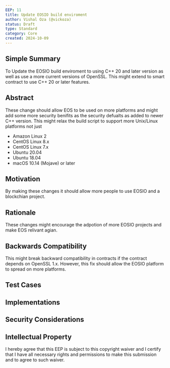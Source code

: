 ```yaml
---
EEP: 11
title: Update EOSIO build enviroment
author: Vishal Oza (@vickoza)
status: Draft
type: Standard
category: Core
created: 2024-10-09
---
```


## Simple Summary
To Update the EOSIO build enviroment to using C++ 20 and later version as well as use a more current versions of OpenSSL. This might extend to smart contract to use C++ 20 or later features.

## Abstract
These change should allow EOS to be used on more platforms and might add some more security benifits as the security defualts as added to newer C++ version. This might relax the build script to support more Unix/Linux platforms not just

* Amazon Linux 2
* CentOS Linux 8.x
* CentOS Linux 7.x
* Ubuntu 20.04
* Ubuntu 18.04
* macOS 10.14 (Mojave) or later

## Motivation
By making these changes it should allow more people to use EOSIO and a blockchian project.

## Rationale
These changes might encourage the adpotion of more EOSIO projects and make EOS relivant agian.

## Backwards Compatibility
This might break backward compatibility in contracts if the contract depends on OpenSSL 1.x. However, this fix should allow the EOSIO platform to spread on more platforms.

## Test Cases
## Implementations
## Security Considerations
## Intellectual Property
I hereby agree that this EEP is subject to this copyright waiver and I certify that I have all necessary rights and permissions to make this submission and to agree to such waiver.
